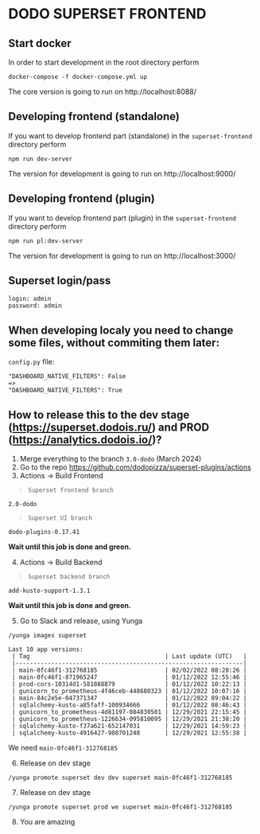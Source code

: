 # DODO SUPERSET FRONTEND

## Start docker
In order to start development in the root directory perform
```
docker-compose -f docker-compose.yml up
```

The core version is going to run on http://localhost:8088/

## Developing frontend (standalone)
If you want to develop frontend part (standalone) in the `superset-frontend` directory perform

```
npm run dev-server
```

The version for development is going to run on http://localhost:9000/

## Developing frontend (plugin)
If you want to develop frontend part (plugin) in the `superset-frontend` directory perform

```
npm run pl:dev-server
```
The version for development is going to run on http://localhost:3000/

## Superset login/pass

```
login: admin
password: admin

```

## When developing localy you need to change some files, without commiting them later:

`config.py` file:

```
"DASHBOARD_NATIVE_FILTERS": False
=>
"DASHBOARD_NATIVE_FILTERS": True
```

## How to release this to the dev stage (https://superset.dodois.ru/) and PROD (https://analytics.dodois.io/)?

1. Merge everything to the branch `3.0-dodo` (March 2024)
2. Go to the repo https://github.com/dodopizza/superset-plugins/actions
3. Actions -> Build Frontend

> `Superset frontend branch`
```
2.0-dodo
```

> `Superset UI branch`
```
dodo-plugins-0.17.41
```

**Wait until this job is done and green.**

4. Actions -> Build Backend
> `Superset backend branch`
```
add-kusto-support-1.3.1
```

**Wait until this job is done and green.**

5. Go to Slack and release, using Yunga

```
/yunga images superset
```

```
Last 10 app versions:
 | Tag                                      | Last update (UTC)   |
 |----------------------------------------------------------------|
 | main-0fc46f1-312768185                   | 02/02/2022 08:28:26 |
 | main-0fc46f1-871965247                   | 01/12/2022 12:55:46 |
 | prod-cors-10314d1-581888879              | 01/12/2022 10:22:13 |
 | gunicorn_to_prometheus-4f46ceb-448680323 | 01/12/2022 10:07:16 |
 | main-84c2e5e-047371347                   | 01/12/2022 09:04:22 |
 | sqlalchemy-kusto-a85faff-100934666       | 01/12/2022 08:46:43 |
 | gunicorn_to_prometheus-4d81197-084830501 | 12/29/2021 22:15:45 |
 | gunicorn_to_prometheus-1226634-095810095 | 12/29/2021 21:38:20 |
 | sqlalchemy-kusto-f37a621-652147031       | 12/29/2021 14:59:23 |
 | sqlalchemy-kusto-4916427-980701248       | 12/29/2021 12:55:38 |
```

We need `main-0fc46f1-312768185`

6. Release on dev stage

```
/yunga promote superset dev dev superset main-0fc46f1-312768185
```

7. Release on dev stage

```
/yunga promote superset prod we superset main-0fc46f1-312768185
```

8. You are amazing
